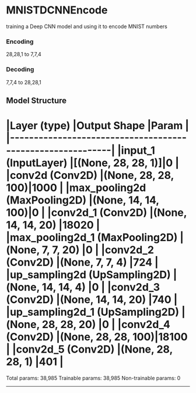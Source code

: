 # MNISTDCNNEncode
training a Deep CNN model and using it to encode MNIST numbers 
### Encoding
28,28,1 to 7,7,4

### Decoding
7,7,4 to 28,28,1

## Model Structure

|Layer (type)                   |Output Shape       |Param |
|-----------------------------------------------------------|
|input_1 (InputLayer)           |[(None, 28, 28, 1)]|0      |
|conv2d (Conv2D)                |(None, 28, 28, 100)|1000   |
|max_pooling2d (MaxPooling2D)   |(None, 14, 14, 100)|0      |
|conv2d_1 (Conv2D)              |(None, 14, 14, 20) |18020  |
|max_pooling2d_1 (MaxPooling2D) |(None, 7, 7, 20)   |0      |
|conv2d_2 (Conv2D)              |(None, 7, 7, 4)    |724    |
|up_sampling2d (UpSampling2D)   |(None, 14, 14, 4)  |0      |
|conv2d_3 (Conv2D)              |(None, 14, 14, 20) |740    |
|up_sampling2d_1 (UpSampling2D) |(None, 28, 28, 20) |0      |
|conv2d_4 (Conv2D)              |(None, 28, 28, 100)|18100  |
|conv2d_5 (Conv2D)              |(None, 28, 28, 1)  |401    |
=================================================================
Total params: 38,985
Trainable params: 38,985
Non-trainable params: 0
_________________________________________________________________
